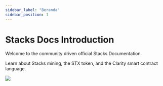 ```yaml
---
sidebar_label: "Beranda"
sidebar_position: 1
---
```


# Stacks Docs Introduction

Welcome to the community driven official Stacks Documentation.

Learn about Stacks mining, the STX token, and the Clarity smart contract language.

![](/img/Bitcoinet-L_2.svg)



